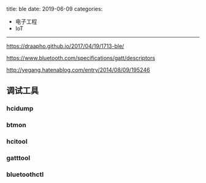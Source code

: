 title: ble
date: 2019-06-09
categories:
- 电子工程
- IoT




---

https://draapho.github.io/2017/04/19/1713-ble/

https://www.bluetooth.com/specifications/gatt/descriptors

http://yegang.hatenablog.com/entry/2014/08/09/195246


## 调试工具
### hcidump

### btmon

### hcitool

### gatttool

### bluetoothctl
